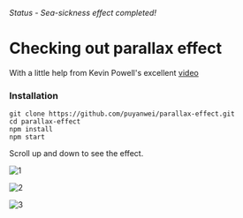 *Status - Sea-sickness effect completed!*

# Checking out parallax effect

With a little help from Kevin Powell's excellent [video](https://www.youtube.com/watch?v=SmolT-tV5Lw)

### Installation

```
git clone https://github.com/puyanwei/parallax-effect.git
cd parallax-effect
npm install
npm start
```

Scroll up and down to see the effect.

![1](https://user-images.githubusercontent.com/14803518/51761648-8d226b00-20c5-11e9-90e0-19f3694fd9e3.png)

![2](https://user-images.githubusercontent.com/14803518/51761649-8dbb0180-20c5-11e9-9c65-dabb5c871e37.png)

![3](https://user-images.githubusercontent.com/14803518/51761650-8dbb0180-20c5-11e9-93d6-4537dcd8c556.png)
